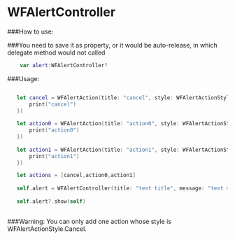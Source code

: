 # WFAlertController

###How to use: 

###You need to save it as property, or it would be auto-release, in which delegate method would not called

```swift 
    var alert:WFAlertController?
```
###Usage:
```swift

   let cancel = WFAlertAction(title: "cancel", style: WFAlertActionStyle.Cancel, handler:  {
       print("cancel")
   })
   
   let action0 = WFAlertAction(title: "action0", style: WFAlertActionStyle.Default, handler: {
       print("action0")
   })
   
   let action1 = WFAlertAction(title: "action1", style: WFAlertActionStyle.Default, handler: {
       print("action1")
   })

   let actions = [cancel,action0,action1]
   
   self.alert = WFAlertController(title: "test title", message: "test message", style: WFAlertStyle.Alert, actions: actions)
   
   self.alert?.show(self)
        
```

###Warning: You can only add one action whose style is WFAlertActionStyle.Cancel.
